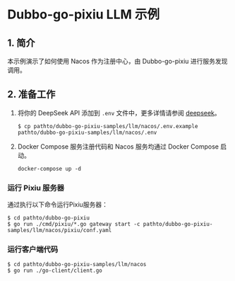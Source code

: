 # **Dubbo-go-pixiu LLM 示例**

## 1. **简介**

本示例演示了如何使用 Nacos 作为注册中心，由 Dubbo-go-pixiu 进行服务发现调用。

## 2. **准备工作**


1. 将你的 DeepSeek API 添加到 `.env` 文件中，更多详情请参阅 [deepseek](https://platform.deepseek.com)。

    ```shell
    $ cp pathto/dubbo-go-pixiu-samples/llm/nacos/.env.example pathto/dubbo-go-pixiu-samples/llm/nacos/.env
    ```

2. Docker Compose
   服务注册代码和 Nacos 服务均通过 Docker Compose 启动。
    ```shell
    docker-compose up -d
    ```
    
### **运行 Pixiu 服务器**

通过执行以下命令运行Pixiu服务器：

```shell
$ cd pathto/dubbo-go-pixiu
$ go run ./cmd/pixiu/*.go gateway start -c pathto/dubbo-go-pixiu-samples/llm/nacos/pixiu/conf.yaml
```

### **运行客户端代码**

```shell
$ cd pathto/dubbo-go-pixiu-samples/llm/nacos
$ go run ./go-client/client.go
```